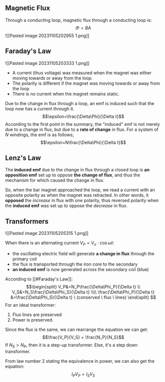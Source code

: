 ## Magnetic Flux
Through a conducting loop, magnetic flux through a conducting loop is: 
$$\Phi = BA$$
![[Pasted image 20231105202955 1.png]]

## Faraday's Law

![[Pasted image 20231105203333 1.png]]

- A current (thus voltage) was measured when the magnet was either moving towards or away from the loop. 
- The polarity is different if the magnet was moving towards or away from the loop
- There is no current when the magnet remains static.

Due to the change in flux through a loop, an emf is induced such that the loop now has a current through it.
$$\epsilon=\frac{\Delta\Phi}{\Delta t}$$
According to the first point in the summary, the "induced" emf is not merely due to a change in flux, but due to a **rate of change** in flux. For a system of $N$ windings, the emf is as follows; 
$$\epsilon=N\frac{\Delta\Phi}{\Delta t}$$
## Lenz's Law
The **induced emf** due to the change in flux through a closed loop is **an opposition emf** set up to oppose **the change of flux**, and thus the mechanism for which caused the change in flux.

So, when the bar magnet approached the loop, we read a current with an opposite polarity as when the magnet was retracted. In other words, it **opposed** the *increase* in flux with one polarity, thus reversed polarity when the **induced emf** was set up to oppose the *decrease* in flux.

## Transformers

![[Pasted image 20231105205315 1.png]]

When there is an alternating current $V_P = V_o \cdot \cos{\omega t}$: 
- the oscillating electric field will generate **a change in flux** through the primary coil
- the flux is transported through the iron core to the secondary
- **an induced emf** is now generated across the secondary coil (blue)

According to [[#Faraday's Law]]: 
$$\begin{split}
V_P&=N_P\frac{\Delta\Phi_P}{\Delta t} \\
V_S&=N_S\frac{\Delta\Phi_S}{\Delta t} \\\\
\frac{\Delta\Phi_P}{\Delta t} &=\frac{\Delta\Phi_S}{\Delta t} \ (conserved \ flux \ lines)
\end{split}
$$
For an ideal transformer: 
1. Flux lines are preserved
2. Power is preserved.

Since the flux is the same, we can rearrange the equation we can get: 
$$\frac{V_P}{V_S} = \frac{N_P}{N_S}$$
If $N_S > N_P$, then it is a step-up transformer. Else, it's a step down transformer.

From law number 2 stating the equivalence in power, we can also get the equation: 
$$I_P V_P = I_SV_S$$